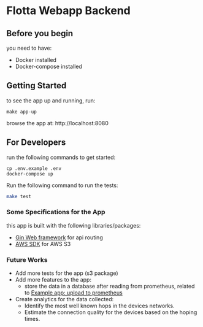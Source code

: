 # Flotta Webapp Backend

## Before you begin
you need to have:
- Docker installed
- Docker-compose installed

## Getting Started
to see the app up and running, run:
```
make app-up
```
browse the app at: http://localhost:8080

## For Developers
run the following commands to get started:
```
cp .env.example .env
docker-compose up
```

Run the following command to run the tests:
```bash
make test
```

### Some Specifications for the App
this app is built with the following libraries/packages:
- [Gin Web framework](https://github.com/gin-gonic/gin/) for api routing
- [AWS SDK](https://aws.amazon.com/sdk-for-go/) for AWS S3

### Future Works
- Add more tests for the app (s3 package)
- Add more features to the app:
  - store the data in a database after reading from prometheus, related to [Example app: upload to prometheus](https://github.com/project-flotta/flotta-edge-example#future-works)
- Create analytics for the data collected:
  - Identify the most well known hops in the devices networks.
  - Estimate the connection quality for the devices based on the hoping times.